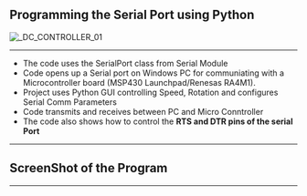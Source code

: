 ## Programming the Serial Port using Python

![_DC_CONTROLLER_01](https://github.com/user-attachments/assets/7f6dbc2a-b760-4f24-bdd2-c6e8b2149b7b)

-----------------------------------------------------------------------------------------------------------------------------------------------------------------

- The code uses the SerialPort class from Serial Module
- Code opens up a Serial port on Windows PC for communiating with a Microcontroller board (MSP430 Launchpad/Renesas RA4M1).
- Project uses Python GUI controlling Speed, Rotation and configures Serial Comm Parameters
- Code transmits and receives between PC and Micro Conntroller
- The code also shows how to control the **RTS and DTR pins of the serial Port**

-----------------------------------------------------------------------------------------------------------------------------------------------------------------

## ScreenShot of the Program

-----------------------------------------------------------------------------------------------------------------------------------------------------------------
